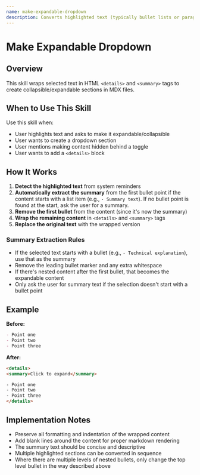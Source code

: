 ```yaml
---
name: make-expandable-dropdown
description: Converts highlighted text (typically bullet lists or paragraphs) into an expandable HTML <details> dropdown with a custom summary. Use this skill when the user wants to make content collapsible/expandable in their MDX files.
---
```


# Make Expandable Dropdown

## Overview

This skill wraps selected text in HTML `<details>` and `<summary>` tags to create collapsible/expandable sections in MDX files.

## When to Use This Skill

Use this skill when:
- User highlights text and asks to make it expandable/collapsible
- User wants to create a dropdown section
- User mentions making content hidden behind a toggle
- User wants to add a `<details>` block

## How It Works

1. **Detect the highlighted text** from system reminders
2. **Automatically extract the summary** from the first bullet point if the content starts with a list item (e.g., `- Summary text`). If no bullet point is found at the start, ask the user for a summary.
3. **Remove the first bullet** from the content (since it's now the summary)
4. **Wrap the remaining content** in `<details>` and `<summary>` tags
5. **Replace the original text** with the wrapped version

### Summary Extraction Rules

- If the selected text starts with a bullet (e.g., `- Technical explanation`), use that as the summary
- Remove the leading bullet marker and any extra whitespace
- If there's nested content after the first bullet, that becomes the expandable content
- Only ask the user for summary text if the selection doesn't start with a bullet point

## Example

**Before:**
```markdown
- Point one
- Point two
- Point three
```

**After:**
```html
<details>
<summary>Click to expand</summary>

- Point one
- Point two
- Point three
</details>
```

## Implementation Notes

- Preserve all formatting and indentation of the wrapped content
- Add blank lines around the content for proper markdown rendering
- The summary text should be concise and descriptive
- Multiple highlighted sections can be converted in sequence
- Where there are multiple levels of nested bullets, only change the top level bullet in the way described above